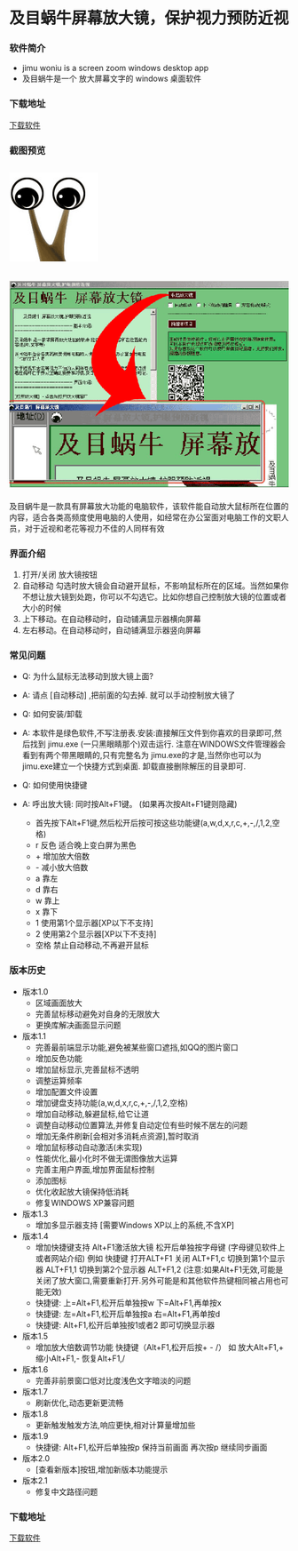 # 及目蜗牛屏幕放大镜，保护视力预防近视

### 软件简介
- jimu woniu is a screen zoom windows desktop app
- 及目蜗牛是一个 放大屏幕文字的 windows 桌面软件

### 下载地址
[下载软件](https://github.com/cititic/jimu-woniu/releases/download/v2.1/jimu.zip)

### 截图预览

![app-logo](https://github.com/cititic/jimu-woniu/blob/master/assets/logo.gif?raw=true)
---
![app-ui](https://github.com/cititic/jimu-woniu/blob/master/assets/jimu-woniu.gif?raw=true)
---
及目蜗牛是一款具有屏幕放大功能的电脑软件，该软件能自动放大鼠标所在位置的内容，适合各类高频度使用电脑的人使用，如经常在办公室面对电脑工作的文职人员，对于近视和老花等视力不佳的人同样有效


### 界面介绍
1. 打开/关闭 放大镜按钮
2. 自动移动 勾选时放大镜会自动避开鼠标，不影响鼠标所在的区域。当然如果你不想让放大镜到处跑，你可以不勾选它。比如你想自己控制放大镜的位置或者大小的时候
3. 上下移动。在自动移动时，自动铺满显示器横向屏幕
4. 左右移动。在自动移动时，自动铺满显示器竖向屏幕

### 常见问题
- Q: 为什么鼠标无法移动到放大镜上面?
- A: 请点 [自动移动] ,把前面的勾去掉. 就可以手动控制放大镜了

- Q: 如何安装/卸载
- A: 本软件是绿色软件,不写注册表.安装:直接解压文件到你喜欢的目录即可,然后找到 jimu.exe (一只黑眼睛那个)双击运行. 注意在WINDOWS文件管理器会看到有两个带黑眼睛的,只有完整名为 jimu.exe的才是,当然你也可以为jimu.exe建立一个快捷方式到桌面. 卸载直接删除解压的目录即可.

- Q: 如何使用快捷键
- A: 呼出放大镜: 同时按Alt+F1键。 (如果再次按Alt+F1键则隐藏)
	+ 首先按下Alt+F1键,然后松开后按可按这些功能键(a,w,d,x,r,c,+,-,/,1,2,空格)
	+ r 反色 适合晚上变白屏为黑色
	+ \+ 增加放大倍数
	+ \- 减小放大倍数
	+ a 靠左
	+ d 靠右
	+ w 靠上
	+ x 靠下
	+ 1 使用第1个显示器[XP以下不支持]
	+ 2 使用第2个显示器[XP以下不支持]
	+ 空格 禁止自动移动,不再避开鼠标


### 版本历史

- 版本1.0
	- 区域画面放大
	- 完善鼠标移动避免对自身的无限放大
	- 更换库解决画面显示问题
- 版本1.1
	- 完善最前端显示功能,避免被某些窗口遮挡,如QQ的图片窗口
	- 增加反色功能
	- 增加鼠标显示,完善鼠标不透明
	- 调整运算频率
	- 增加配置文件设置
	- 增加键盘支持功能(a,w,d,x,r,c,+,-,/,1,2,空格)
	- 增加自动移动,躲避鼠标,给它让道
	- 调整自动移动位置算法,并修复自动定位有些时候不居左的问题
	- 增加无条件刷新[会相对多消耗点资源],暂时取消
	- 增加鼠标移动自动激活(未实现)
	- 性能优化,最小化时不做无谓图像放大运算
	- 完善主用户界面,增加界面鼠标控制
	- 添加图标
	- 优化收起放大镜保持低消耗
	- 修复WINDOWS XP兼容问题
- 版本1.3
	- 增加多显示器支持 [需要Windows XP以上的系统,不含XP]
- 版本1.4
	- 增加快捷键支持 Alt+F1激活放大镜 松开后单独按字母键 (字母键见软件上或者网站介绍) 例如 快捷键 打开ALT+F1 关闭 ALT+F1,c 切换到第1个显示器 ALT+F1,1 切换到第2个显示器 ALT+F1,2 (注意:如果Alt+F1无效,可能是关闭了放大窗口,需要重新打开.另外可能是和其他软件热键相同被占用也可能无效)
	- 快捷键: 上=Alt+F1,松开后单独按w 下=Alt+F1,再单按x
	- 快捷键: 左=Alt+F1,松开后单独按a 右=Alt+F1,再单按d
	- 快捷键: Alt+F1,松开后单独按1或者2 即可切换显示器
- 版本1.5
	- 增加放大倍数调节功能 快捷键（Alt+F1,松开后按+ - /） 如 放大Alt+F1,+ 缩小Alt+F1,- 恢复Alt+F1,/
- 版本1.6
	- 完善非前景窗口低对比度浅色文字暗淡的问题
- 版本1.7
	- 刷新优化,动态更新更流畅
- 版本1.8
	- 更新触发触发方法,响应更快,相对计算量增加些
- 版本1.9
	- 快捷键: Alt+F1,松开后单独按p 保持当前画面 再次按p 继续同步画面
- 版本2.0
	- [查看新版本]按钮,增加新版本功能提示
- 版本2.1
	- 修复中文路径问题

### 下载地址
[下载软件](https://github.com/cititic/jimu-woniu/releases/download/v2.1/jimu.zip)
